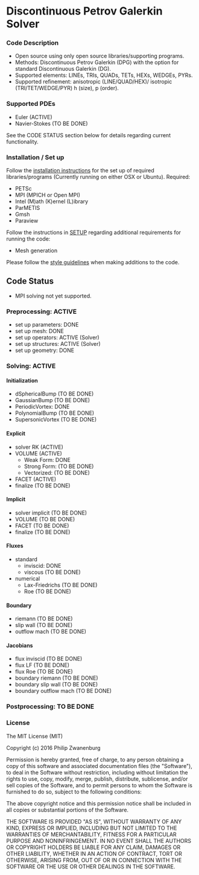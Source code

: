 # Discontinuous Petrov Galerkin Solver

### Code Description
- Open source using only open source libraries/supporting programs.
- Methods: Discontinuous Petrov Galerkin (DPG) with the option for standard Discontinuous Galerkin (DG).
- Supported elements: LINEs, TRIs, QUADs, TETs, HEXs, WEDGEs, PYRs.
- Supported refinement: anisotropic (LINE/QUAD/HEX)/ isotropic (TRI/TET/WEDGE/PYR) h (size), p (order).

### Supported PDEs
- Euler         (ACTIVE)
- Navier-Stokes (TO BE DONE)

See the CODE STATUS section below for details regarding current functionality.

### Installation / Set up
Follow the [installation instructions](INSTALL.md) for the set up of required libraries/programs (Currently running on
either OSX or Ubuntu). Required:
- PETSc
- MPI (MPICH or Open MPI)
- Intel (M)ath (K)ernel (L)ibrary
- ParMETIS
- Gmsh
- Paraview

Follow the instructions in [SETUP](SETUP.md) regarding additional requirements for running the code:
- Mesh generation

Please follow the [style guidelines](STYLE.md) when making additions to the code.


## Code Status
- MPI solving not yet supported.

### Preprocessing:  ACTIVE
- set up parameters: DONE
- set up mesh:       DONE
- set up operators:  ACTIVE (Solver)
- set up structures: ACTIVE (Solver)
- set up geometry:   DONE

### Solving:        ACTIVE
#### Initialization
- dSphericalBump   (TO BE DONE)
- GaussianBump     (TO BE DONE)
- PeriodicVortex:   DONE
- PolynomialBump   (TO BE DONE)
- SupersonicVortex (TO BE DONE)

#### Explicit
- solver RK (ACTIVE)
- VOLUME    (ACTIVE)
  - Weak Form:   DONE
  - Strong Form: (TO BE DONE)
  - Vectorized:  (TO BE DONE)
- FACET     (ACTIVE)
- finalize  (TO BE DONE)

#### Implicit
- solver implicit (TO BE DONE)
- VOLUME          (TO BE DONE)
- FACET           (TO BE DONE)
- finalize        (TO BE DONE)

#### Fluxes
- standard
  - inviscid:       DONE
  - viscous        (TO BE DONE)
- numerical
  - Lax-Friedrichs (TO BE DONE)
  - Roe            (TO BE DONE)

#### Boundary
- riemann      (TO BE DONE)
- slip wall    (TO BE DONE)
- outflow mach (TO BE DONE)

#### Jacobians
- flux inviscid         (TO BE DONE)
- flux LF               (TO BE DONE)
- flux Roe              (TO BE DONE)
- boundary riemann      (TO BE DONE)
- boundary slip wall    (TO BE DONE)
- boundary outflow mach (TO BE DONE)


### Postprocessing: TO BE DONE


### License
The MIT License (MIT)

Copyright (c) 2016 Philip Zwanenburg

Permission is hereby granted, free of charge, to any person obtaining a copy of this software and associated
documentation files (the "Software"), to deal in the Software without restriction, including without limitation the
rights to use, copy, modify, merge, publish, distribute, sublicense, and/or sell copies of the Software, and to permit
persons to whom the Software is furnished to do so, subject to the following conditions:

The above copyright notice and this permission notice shall be included in all copies or substantial portions of the
Software.

THE SOFTWARE IS PROVIDED "AS IS", WITHOUT WARRANTY OF ANY KIND, EXPRESS OR IMPLIED, INCLUDING BUT NOT LIMITED TO THE
WARRANTIES OF MERCHANTABILITY, FITNESS FOR A PARTICULAR PURPOSE AND NONINFRINGEMENT. IN NO EVENT SHALL THE AUTHORS OR
COPYRIGHT HOLDERS BE LIABLE FOR ANY CLAIM, DAMAGES OR OTHER LIABILITY, WHETHER IN AN ACTION OF CONTRACT, TORT OR
OTHERWISE, ARISING FROM, OUT OF OR IN CONNECTION WITH THE SOFTWARE OR THE USE OR OTHER DEALINGS IN THE SOFTWARE.
